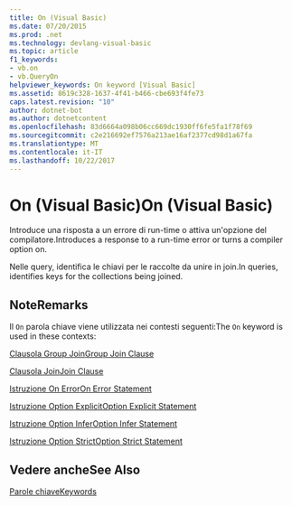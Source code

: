 ```yaml
---
title: On (Visual Basic)
ms.date: 07/20/2015
ms.prod: .net
ms.technology: devlang-visual-basic
ms.topic: article
f1_keywords:
- vb.on
- vb.QueryOn
helpviewer_keywords: On keyword [Visual Basic]
ms.assetid: 8619c328-1637-4f41-b466-cbe693f4fe73
caps.latest.revision: "10"
author: dotnet-bot
ms.author: dotnetcontent
ms.openlocfilehash: 83d6664a098b06cc669dc1930ff6fe5fa1f78f69
ms.sourcegitcommit: c2e216692ef7576a213ae16af2377cd98d1a67fa
ms.translationtype: MT
ms.contentlocale: it-IT
ms.lasthandoff: 10/22/2017
---
```

# <a name="on-visual-basic"></a><span data-ttu-id="49d36-102">On (Visual Basic)</span><span class="sxs-lookup"><span data-stu-id="49d36-102">On (Visual Basic)</span></span>
<span data-ttu-id="49d36-103">Introduce una risposta a un errore di run-time o attiva un'opzione del compilatore.</span><span class="sxs-lookup"><span data-stu-id="49d36-103">Introduces a response to a run-time error or turns a compiler option on.</span></span>  
  
 <span data-ttu-id="49d36-104">Nelle query, identifica le chiavi per le raccolte da unire in join.</span><span class="sxs-lookup"><span data-stu-id="49d36-104">In queries, identifies keys for the collections being joined.</span></span>  
  
## <a name="remarks"></a><span data-ttu-id="49d36-105">Note</span><span class="sxs-lookup"><span data-stu-id="49d36-105">Remarks</span></span>  
 <span data-ttu-id="49d36-106">Il `On` parola chiave viene utilizzata nei contesti seguenti:</span><span class="sxs-lookup"><span data-stu-id="49d36-106">The `On` keyword is used in these contexts:</span></span>  
  
 [<span data-ttu-id="49d36-107">Clausola Group Join</span><span class="sxs-lookup"><span data-stu-id="49d36-107">Group Join Clause</span></span>](../../visual-basic/language-reference/queries/group-join-clause.md)  
  
 [<span data-ttu-id="49d36-108">Clausola Join</span><span class="sxs-lookup"><span data-stu-id="49d36-108">Join Clause</span></span>](../../visual-basic/language-reference/queries/join-clause.md)  
  
 [<span data-ttu-id="49d36-109">Istruzione On Error</span><span class="sxs-lookup"><span data-stu-id="49d36-109">On Error Statement</span></span>](../../visual-basic/language-reference/statements/on-error-statement.md)  
  
 [<span data-ttu-id="49d36-110">Istruzione Option Explicit</span><span class="sxs-lookup"><span data-stu-id="49d36-110">Option Explicit Statement</span></span>](../../visual-basic/language-reference/statements/option-explicit-statement.md)  
  
 [<span data-ttu-id="49d36-111">Istruzione Option Infer</span><span class="sxs-lookup"><span data-stu-id="49d36-111">Option Infer Statement</span></span>](../../visual-basic/language-reference/statements/option-infer-statement.md)  
  
 [<span data-ttu-id="49d36-112">Istruzione Option Strict</span><span class="sxs-lookup"><span data-stu-id="49d36-112">Option Strict Statement</span></span>](../../visual-basic/language-reference/statements/option-strict-statement.md)  
  
## <a name="see-also"></a><span data-ttu-id="49d36-113">Vedere anche</span><span class="sxs-lookup"><span data-stu-id="49d36-113">See Also</span></span>  
 [<span data-ttu-id="49d36-114">Parole chiave</span><span class="sxs-lookup"><span data-stu-id="49d36-114">Keywords</span></span>](../../visual-basic/language-reference/keywords/index.md)
